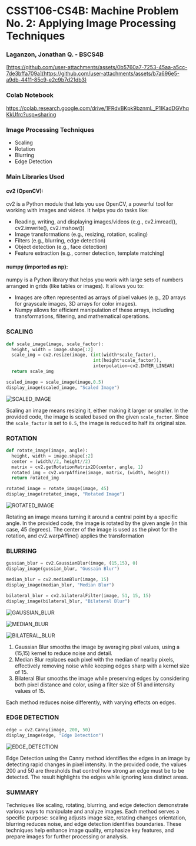 # CSST106-CS4B: Machine Problem No. 2: Applying Image Processing Techniques

### Laganzon, Jonathan Q. - BSCS4B
[https://github.com/user-attachments/assets/0b5760a7-7253-45aa-a5cc-7de3bffa709a](https://github.com/user-attachments/assets/b7a696e5-a9db-4411-85c9-e2c9b7d21db3)
### Colab Notebook
https://colab.research.google.com/drive/1FRdvBKpk9bznmL_P1IKadDGVhqKkUfrc?usp=sharing
### Image Processing Techniques

- Scaling
- Rotation
- Blurring
- Edge Detection

### Main Libraries Used
  #### cv2 (OpenCV):
  cv2 is a Python module that lets you use OpenCV, a powerful tool for working with images and videos. It helps you do tasks like:

  - Reading, writing, and displaying images/videos (e.g., cv2.imread(), cv2.imwrite(), cv2.imshow())
  - Image transformations (e.g., resizing, rotation, scaling)
  - Filters (e.g., blurring, edge detection)
  - Object detection (e.g., face detection)
  - Feature extraction (e.g., corner detection, template matching)

  #### numpy (imported as np):
  numpy is a Python library that helps you work with large sets of numbers arranged in grids (like tables or images). It allows you to:

  - Images are often represented as arrays of pixel values (e.g., 2D arrays for grayscale images, 3D arrays for color images).
  - Numpy allows for efficient manipulation of these arrays, including transformations, filtering, and mathematical operations.


### SCALING
```python
def scale_image(image, scale_factor):
  height, width = image.shape[:2]
  scale_img = cv2.resize(image, (int(width*scale_factor), 
                                 int(height*scale_factor)), 
                                 interpolation=cv2.INTER_LINEAR)
  return scale_img

scaled_image = scale_image(image,0.5)
display_image(scaled_image, "Scaled Image")
```
![SCALED_IMAGE](https://github.com/user-attachments/assets/1e44a051-11f4-414d-99ea-fe52167b2158)

Scaling an image means resizing it, either making it larger or smaller. In the provided code, the image is scaled based on the given `scale_factor`. Since the `scale_factor` is set to `0.5`, the image is reduced to half its original size.

### ROTATION

```python
def rotate_image(image, angle):
  height, width = image.shape[:2]
  center = (width//2, height//2)
  matrix = cv2.getRotationMatrix2D(center, angle, 1)
  rotated_img = cv2.warpAffine(image, matrix, (width, height))
  return rotated_img

rotated_image = rotate_image(image, 45)
display_image(rotated_image, "Rotated Image")
```
![ROTATED_IMAGE](https://github.com/user-attachments/assets/0f96e998-0e13-464f-b766-3b939ac49162)

Rotating an image means turning it around a central point by a specific angle. In the provided code, the image is rotated by the given angle (in this case, 45 degrees). The center of the image is used as the pivot for the rotation, and cv2.warpAffine() applies the transformation

### BLURRING
```python
gussian_blur = cv2.GaussianBlur(image, (15,15), 0)
display_image(gussian_blur, "Gussain Blur")

median_blur = cv2.medianBlur(image, 15)
display_image(median_blur, "Median Blur")

bilateral_blur = cv2.bilateralFilter(image, 51, 15, 15)
display_image(bilateral_blur, "Bilateral Blur")
```
![GAUSSIAN_BLUR](https://github.com/user-attachments/assets/53a0e02f-1509-4d76-ad41-96ee4179e9f2)

![MEDIAN_BLUR](https://github.com/user-attachments/assets/db4f1ef0-8fc2-4e8a-b4d4-59c82140c437)

![BILATERAL_BLUR](https://github.com/user-attachments/assets/d1d15f8a-ae14-45ef-91a6-7be0f6442ee6)
1. Gaussian Blur smooths the image by averaging pixel values, using a (15,15) kernel to reduce noise and detail.
2. Median Blur replaces each pixel with the median of nearby pixels, effectively removing noise while keeping edges sharp with a kernel size of 15.
3. Bilateral Blur smooths the image while preserving edges by considering both pixel distance and color, using a filter size of 51 and intensity values of 15.
   
Each method reduces noise differently, with varying effects on edges.

### EDGE DETECTION
```python
edge = cv2.Canny(image, 200, 50)
display_image(edge, "Edge Detection")
```
![EDGE_DETECTION](https://github.com/user-attachments/assets/51f8b066-5fcc-4903-9f49-ab46582cee89)

Edge Detection using the Canny method identifies the edges in an image by detecting rapid changes in pixel intensity. In the provided code, the values 200 and 50 are thresholds that control how strong an edge must be to be detected. The result highlights the edges while ignoring less distinct areas.

### SUMMARY 

Techniques like scaling, rotating, blurring, and edge detection demonstrate various ways to manipulate and analyze images. Each method serves a specific purpose: scaling adjusts image size, rotating changes orientation, blurring reduces noise, and edge detection identifies boundaries. These techniques help enhance image quality, emphasize key features, and prepare images for further processing or analysis.
